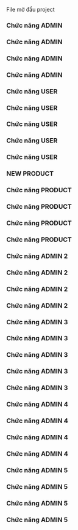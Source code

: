 File mở đầu project


### Chức năng ADMIN
### Chức năng ADMIN
### Chức năng ADMIN
### Chức năng ADMIN

### Chức năng USER
### Chức năng USER
### Chức năng USER
### Chức năng USER
### Chức năng USER


### NEW PRODUCT

### Chức năng PRODUCT
### Chức năng PRODUCT
### Chức năng PRODUCT
### Chức năng PRODUCT

### Chức năng ADMIN 2
### Chức năng ADMIN 2
### Chức năng ADMIN 2
### Chức năng ADMIN 2

### Chức năng ADMIN 3
### Chức năng ADMIN 3
### Chức năng ADMIN 3
### Chức năng ADMIN 3
### Chức năng ADMIN 3

### Chức năng ADMIN 4
### Chức năng ADMIN 4
### Chức năng ADMIN 4
### Chức năng ADMIN 4

### Chức năng ADMIN 5
### Chức năng ADMIN 5
### Chức năng ADMIN 5
### Chức năng ADMIN 5